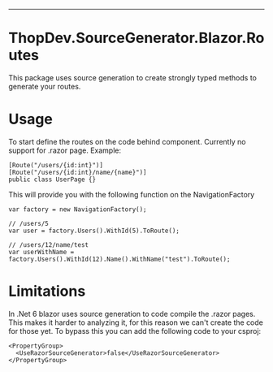 ﻿---
# ThopDev.SourceGenerator.Blazor.Routes
This package uses source generation to create strongly typed methods to generate your routes.   

# Usage
To start define the routes on the code behind component. Currently no support for .razor page.
Example:
```
[Route("/users/{id:int}")]
[Route("/users/{id:int}/name/{name}")]
public class UserPage {}
```
This will provide you with the following function on the NavigationFactory 
```
var factory = new NavigationFactory();

// /users/5
var user = factory.Users().WithId(5).ToRoute();

// /users/12/name/test
var userWithName = factory.Users().WithId(12).Name().WithName("test").ToRoute();
```

# Limitations
In .Net 6 blazor uses source generation to code compile the .razor pages. This makes it harder to analyzing it, for this reason we can't create the code for those yet.
To bypass this you can add the following code to your csproj:
```
<PropertyGroup>
  <UseRazorSourceGenerator>false</UseRazorSourceGenerator>
</PropertyGroup> 
```